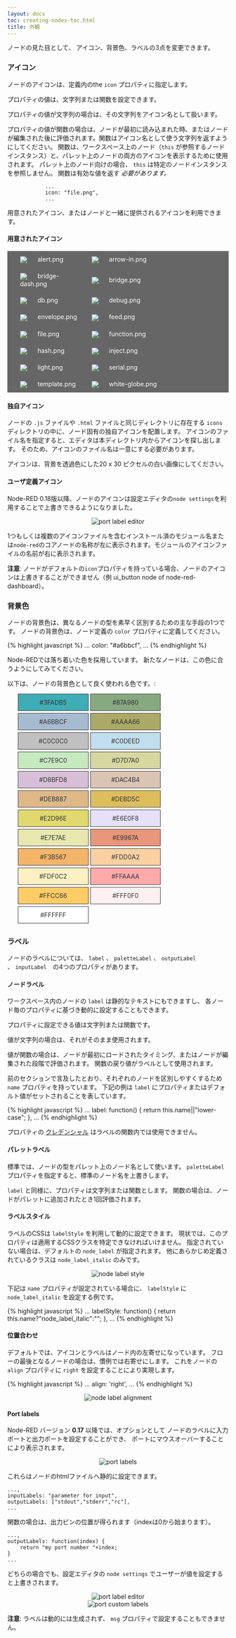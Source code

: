 ```yaml
---
layout: docs
toc: creating-nodes-toc.html
title: 外観
---
```


ノードの見た目として、
アイコン、背景色、ラベルの3点を変更できます。

### アイコン

ノードのアイコンは、定義内のthe `icon` プロパティに指定します。

プロパティの値は、文字列または関数を設定できます。

プロパティの値が文字列の場合は、その文字列をアイコン名として扱います。

プロパティの値が関数の場合は、ノードが最初に読み込まれた時、またはノードが編集された後に評価されます。関数はアイコン名として使う文字列を返すようにしてください。
関数は、ワークスペース上のノード（`this` が参照するノードインスタンス）と、パレット上のノードの両方のアイコンを表示するために使用されます。
パレット上のノード向けの場合、 `this` は特定のノードインスタンスを参照しません。
関数は有効な値を返す *必要があります。*

                ...
                icon: "file.png",
                ...

用意されたアイコン、またはノードと一緒に提供されるアイコンを利用できます。

#### 用意されたアイコン

<style>
.nr-icon-list {
    background: #666;
}
.nr-icon-list li {
    width: 31%;
    display: inline-block;
    color: #fff;
    vertical-align: middle;
    margin: 10px 5px;
}
.nr-icon-list li>img  {
    vertical-align: middle;
    max-width: 20px;
    margin-right: 20px;
}
</style>

<ul class="nr-icon-list">
<li><img src="images/alert.png"/> alert.png</li>
<li><img src="images/arrow-in.png"/> arrow-in.png</li>
<li><img src="images/bridge-dash.png"/> bridge-dash.png</li>
<li><img src="images/bridge.png"/> bridge.png</li>
<li><img src="images/db.png"/> db.png</li>
<li><img src="images/debug.png"/> debug.png</li>
<li><img src="images/envelope.png"/> envelope.png</li>
<li><img src="images/feed.png"/> feed.png</li>
<li><img src="images/file.png"/> file.png</li>
<li><img src="images/function.png"/> function.png</li>
<li><img src="images/hash.png"/> hash.png</li>
<li><img src="images/inject.png"/> inject.png</li>
<li><img src="images/light.png"/> light.png</li>
<li><img src="images/serial.png"/> serial.png</li>
<li><img src="images/template.png"/> template.png</li>
<li><img src="images/white-globe.png"/> white-globe.png</li>
</ul>

#### 独自アイコン

ノードの `.js` ファイルや `.html` ファイルと同じディレクトリに存在する `icons` ディレクトリの中に、ノード固有の独自アイコンを配置します。
アイコンのファイル名を指定すると、エディタは本ディレクトリ内からアイコンを探し出します。
そのため、アイコンのファイル名は一意にする必要があります。

アイコンは、背景を透過色にした20 x 30 ピクセルの白い画像にしてください。

#### ユーザ定義アイコン

Node-RED 0.18版以降、ノードのアイコンは設定エディタの`node settings`を利用することで上書きできるようになりました。

<div style="text-align:center">
    <img title="port label editor" src="images/user-defined-icon.png"/>
</div>

1つもしくは複数のアイコンファイルを含むインストール済のモジュール名または`node-red`のコアノードの名称が左に表示されます。モジュールのアイコンファイルの名前が右に表示されます。

<b>注意</b>: ノードがデフォルトの`icon`プロパティを持っている場合、ノードのアイコンは上書きすることができません（例 ui_button node of node-red-dashboard）。

### 背景色

ノードの背景色は、異なるノードの型を素早く区別するための主な手段の1つです。
ノードの背景色は、ノード定義の `color` プロパティに定義してください。

{% highlight javascript %}
...
color: "#a6bbcf",
...
{% endhighlight %}

Node-REDでは落ち着いた色を採用しています。 
新たなノードは、この色に合うようにしてみてください。

以下は、ノードの背景色として良く使われる色です。:



<style>
.nr-color-list {
}
.nr-color-list li {
text-align: center;
    border: 1px solid #333;
    width: 31%;
    display: inline-block;
    color: #333;
    vertical-align: middle;
    padding: 10px 5px;
    margin-bottom: 5px;
}
</style>

<ul class="nr-color-list">
<li style="background: #3FADB5">#3FADB5</li>
<li style="background: #87A980">#87A980</li>
<li style="background: #A6BBCF">#A6BBCF</li>
<li style="background: #AAAA66">#AAAA66</li>
<li style="background: #C0C0C0">#C0C0C0</li>
<li style="background: #C0DEED">#C0DEED</li>
<li style="background: #C7E9C0">#C7E9C0</li>
<li style="background: #D7D7A0">#D7D7A0</li>
<li style="background: #D8BFD8">#D8BFD8</li>
<li style="background: #DAC4B4">#DAC4B4</li>
<li style="background: #DEB887">#DEB887</li>
<li style="background: #DEBD5C">#DEBD5C</li>
<li style="background: #E2D96E">#E2D96E</li>
<li style="background: #E6E0F8">#E6E0F8</li>
<li style="background: #E7E7AE">#E7E7AE</li>
<li style="background: #E9967A">#E9967A</li>
<li style="background: #F3B567">#F3B567</li>
<li style="background: #FDD0A2">#FDD0A2</li>
<li style="background: #FDF0C2">#FDF0C2</li>
<li style="background: #FFAAAA">#FFAAAA</li>
<li style="background: #FFCC66">#FFCC66</li>
<li style="background: #FFF0F0">#FFF0F0</li>
<li style="background: #FFFFFF">#FFFFFF</li>
</ul>


### ラベル

ノードのラベルについては、 `label` 、 `paletteLabel` 、 `outputLabel` 、 `inputLabel`　の4つのプロパティがあります。

#### ノードラベル

ワークスペース内のノードの `label` は静的なテキストにもできますし、
各ノード毎のプロパティに基づき動的に設定することもできます。

プロパティに設定できる値は文字列または関数です。

値が文字列の場合は、それがそのまま使用されます。

値が関数の場合は、ノードが最初にロードされたタイミング、またはノードが編集された段階で評価されます。
関数の戻り値がラベルとして使用されます。

前のセクションで言及したとおり、それぞれのノードを区別しやすくするため `name` プロパティを持っています。
下記の例は `label` にプロパティまたはデフォルト値がセットされることを表しています。

{% highlight javascript %}
...
label: function() {
    return this.name||"lower-case";
},
...
{% endhighlight %}

プロパティの [クレデンシャル](credentials) はラベルの関数内では使用できません。

#### パレットラベル

標準では、ノードの型をパレット上のノード名として使います。
`paletteLabel` プロパティを指定すると、標準のノード名を上書きします。

`label` と同様に、プロパティは文字列または関数とします。
関数の場合は、ノードがパレットに追加されたとき1回評価されます。

#### ラベルスタイル

ラベルのCSSは `labelStyle` を利用して動的に設定できます。
現状では、このプロパティは適用するCSSクラスを特定できなければいけません。
指定されていない場合は、デフォルトの `node_label` が指定されます。
他にあらかじめ定義されているクラスは `node_label_italic` のみです。

<div style="text-align: center">
    <img title="node label style" src="images/node_label_style.png"/>
</div>

下記は `name` プロパティが設定されている場合に、 `labelStyle` に `node_label_italic` を設定する例です。

{% highlight javascript %}
...
labelStyle: function() {
    return this.name?"node_label_italic":"";
},
...
{% endhighlight %}

#### 位置合わせ

デフォルトでは、アイコンとラベルはノード内の左寄せになっています。
フローの最後となるノードの場合は、慣例では右寄せにします。
これをノードの `align` プロパティに `right` を設定することにより実現します。

{% highlight javascript %}
...
align: 'right',
...
{% endhighlight %}

<div style="text-align: center">
    <img title="node label alignment" src="images/node_alignment.png"/>
</div>


#### Port labels

Node-RED バージョン **0.17** 以降では、オプションとして
ノードのラベルに入力ポートと出力ポートを設定することができ、
ポートにマウスオーバーすることにより表示されます。

<div style="text-align:center">
    <img title="port labels" src="images/node-labels.png"/>
</div>

これらはノードのhtmlファイルへ静的に設定できます。

    ...,
    inputLabels: "parameter for input",
    outputLabels: ["stdout","stderr","rc"],
    ...

関数の場合は、出力ピンの位置が得られます（indexは0から始まります）。

    ...,
    outputLabels: function(index) {
        return "my port number "+index;
    }
    ...

どちらの場合でも、設定エディタの `node settings` でユーザーが値を設定すると上書きされます。

<div style="text-align:center">
    <img title="port label editor" src="images/node-labels-override.png"/>
</div>

<div style="text-align:center">
    <img title="port custom labels" src="images/node-labels-custom.png"/>
</div>

<b>注意</b>: ラベルは動的には生成されず、 `msg` プロパティで設定することもできません。
